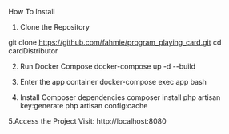 How To Install

1. Clone the Repository

git clone https://github.com/fahmie/program_playing_card.git
cd cardDistributor

2. Run Docker Compose
docker-compose up -d --build

3. Enter the app container
docker-compose exec app bash

4. Install Composer dependencies
composer install
php artisan key:generate
php artisan config:cache

5.Access the Project
Visit: http://localhost:8080





